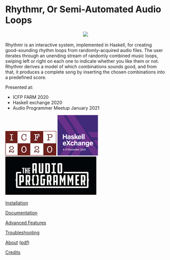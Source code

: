 Rhythmr, Or Semi-Automated Audio Loops
======

<p align="center">
  <img src="https://raw.githubusercontent.com/GregoryTravis/rhythmr/master/images/screencast.gif">
</p>

Rhythmr is an interactive system, implemented in Haskell, for creating good-sounding rhythm loops from randomly-acquired audio files. The user iterates through an unending stream of randomly combined music loops, swiping left or right on each one to indicate whether you like them or not. Rhythmr derives a model of which combinations sounds good, and from that, it produces a complete song by inserting the chosen combinations into a predefined score.

Presented at:

* ICFP FARM 2020
* Haskell exchange 2020
* Audio Programmer Meetup January 2021

<img src="https://raw.githubusercontent.com/GregoryTravis/rhythmr/main/images/icfp-2020.png" width="160">
<img src="https://raw.githubusercontent.com/GregoryTravis/rhythmr/main/images/haskell-exchange.png">
<img src="https://raw.githubusercontent.com/GregoryTravis/rhythmr/main/images/audio-programmer.png">

[Installation](doc/Installation.md)

[Documentation](doc/Documentation.md)

[Advanced Features](doc/AdvancedFeatures.md)

[Troubleshooting](doc/Troubleshooting.md)

[About](doc/About.md) ([pdf](doc/About.pdf))

[Credits](doc/Credits.md)
